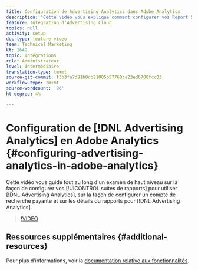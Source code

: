 ```yaml
---
title: Configuration de Advertising Analytics dans Adobe Analytics
description: 'Cette vidéo vous explique comment configurer vos Report Suites pour utiliser Advertising Analytics, comment configurer un compte de recherche payante et les détails du rapports pour Advertising Analytics. '
feature: Intégration d’Advertising Cloud
topics: null
activity: setup
doc-type: feature video
team: Technical Marketing
kt: 1642
topic: Intégrations
role: Administrateur
level: Intermédiaire
translation-type: tm+mt
source-git-commit: f3b3fa7d91b0cb21005b57768ca23ed6700fcc03
workflow-type: tm+mt
source-wordcount: '96'
ht-degree: 4%

---
```



# Configuration de [!DNL Advertising Analytics] en Adobe Analytics {#configuring-advertising-analytics-in-adobe-analytics}

Cette vidéo vous guide tout au long d&#39;un examen de haut niveau sur la façon de configurer vos [!UICONTROL suites de rapports] pour utiliser [!DNL Advertising Analytics], sur la façon de configurer un compte de recherche payante et sur les détails du rapports pour [!DNL Advertising Analytics].

>[!VIDEO](https://video.tv.adobe.com/v/23119/?quality=12)

## Ressources supplémentaires {#additional-resources}

Pour plus d’informations, voir la [documentation relative aux fonctionnalités](https://docs.adobe.com/content/help/en/analytics/integration/advertising-analytics/overview.html).
